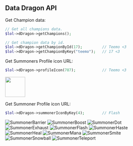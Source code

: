 ## Data Dragon API

Get Champion data:
```php
// Get all champions data.
$lol->dDragon->getChampions();

// Get champion data by id.
$lol->dDragon->getChampionById(17);         // Teemo <3
$lol->dDragon->getChampionByKey("teemo");   // 17 <3
```

Get Summoners Profile icon URL:
```php
$lol->dDragon->profileIcon(787);            // Teemo <3
```
<img src="http://ddragon.leagueoflegends.com/cdn/10.25.1/img/profileicon/787.png" width="65">


Get Summoner Profile icon URL:
```php
$lol->dDragon->summonerIconByKey(4);        // Flash
```
![SummonerBarrier](http://ddragon.leagueoflegends.com/cdn/10.25.1/img/spell/SummonerBarrier.png)
![SummonerBoost](http://ddragon.leagueoflegends.com/cdn/10.25.1/img/spell/SummonerBoost.png)
![SummonerDot](http://ddragon.leagueoflegends.com/cdn/10.25.1/img/spell/SummonerDot.png)
![SummonerExhaust](http://ddragon.leagueoflegends.com/cdn/10.25.1/img/spell/SummonerExhaust.png)
![SummonerFlash](http://ddragon.leagueoflegends.com/cdn/10.25.1/img/spell/SummonerFlash.png)
![SummonerHaste](http://ddragon.leagueoflegends.com/cdn/10.25.1/img/spell/SummonerHaste.png)
![SummonerHeal](http://ddragon.leagueoflegends.com/cdn/10.25.1/img/spell/SummonerHeal.png)
![SummonerMana](http://ddragon.leagueoflegends.com/cdn/10.25.1/img/spell/SummonerMana.png)
![SummonerSmite](http://ddragon.leagueoflegends.com/cdn/10.25.1/img/spell/SummonerSmite.png)
![SummonerSnowball](http://ddragon.leagueoflegends.com/cdn/10.25.1/img/spell/SummonerSnowball.png)
![SummonerTeleport](http://ddragon.leagueoflegends.com/cdn/10.25.1/img/spell/SummonerTeleport.png)